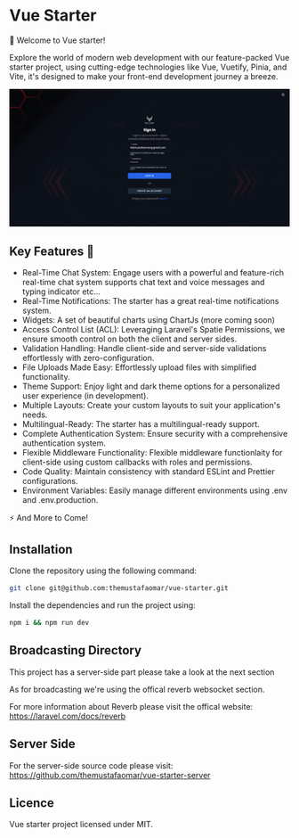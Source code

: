 # Vue Starter

🌟 Welcome to Vue starter!

Explore the world of modern web development with our feature-packed Vue starter project, using cutting-edge technologies like Vue, Vuetify, Pinia, and Vite, it's designed to make your front-end development journey a breeze.

<img src="./.github/cover.gif" />

## Key Features 🚀

- Real-Time Chat System: Engage users with a powerful and feature-rich real-time chat system supports chat text and voice messages and typing indicator etc...
- Real-Time Notifications: The starter has a great real-time notifications system.
- Widgets: A set of beautiful charts using ChartJs (more coming soon)
- Access Control List (ACL): Leveraging Laravel's Spatie Permissions, we ensure smooth control on both the client and server sides.
- Validation Handling: Handle client-side and server-side validations effortlessly with zero-configuration.
- File Uploads Made Easy: Effortlessly upload files with simplified functionality.
- Theme Support: Enjoy light and dark theme options for a personalized user experience (in development).
- Multiple Layouts: Create your custom layouts to suit your application's needs.
- Multilingual-Ready: The starter has a multilingual-ready support.
- Complete Authentication System: Ensure security with a comprehensive authentication system.
- Flexible Middleware Functionality: Flexible middleware functionlaity for client-side using custom callbacks with roles and permissions.
- Code Quality: Maintain consistency with standard ESLint and Prettier configurations.
- Environment Variables: Easily manage different environments using .env and .env.production.

⚡ And More to Come!

## Installation

Clone the repository using the following command:

```bash
git clone git@github.com:themustafaomar/vue-starter.git
```

Install the dependencies and run the project using:

```bash
npm i && npm run dev
```

## Broadcasting Directory

This project has a server-side part please take a look at the next section

As for broadcasting we're using the offical reverb websocket section.

For more information about Reverb please visit the offical website: https://laravel.com/docs/reverb

## Server Side

For the server-side source code please visit: https://github.com/themustafaomar/vue-starter-server

## Licence

Vue starter project licensed under MIT.
